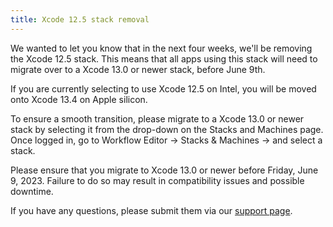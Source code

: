```yaml
---
title: Xcode 12.5 stack removal
---
```


We wanted to let you know that in the next four weeks, we'll be removing the Xcode 12.5 stack. This means that all apps using this stack will need to migrate over to a Xcode 13.0 or newer stack, before June 9th.

If you are currently selecting to use Xcode 12.5 on Intel, you will be moved onto Xcode 13.4 on Apple silicon.

To ensure a smooth transition, please migrate to a Xcode 13.0 or newer stack by selecting it from the drop-down on the Stacks and Machines page. Once logged in, go to Workflow Editor → Stacks & Machines → and select a stack.

Please ensure that you migrate to Xcode 13.0 or newer before Friday, June 9, 2023. Failure to do so may result in compatibility issues and possible downtime.

If you have any questions, please submit them via our [support page](https://support.bitrise.io/hc/en-us/requests).
